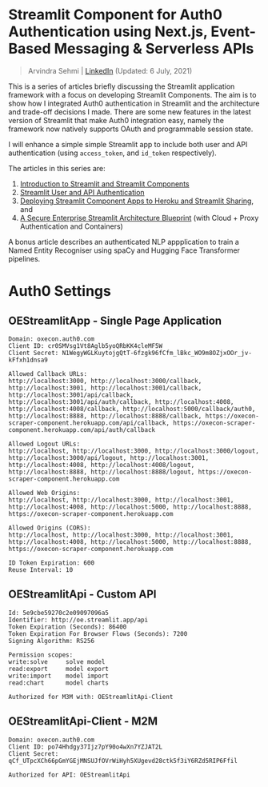# Streamlit Component for Auth0 Authentication using Next.js, Event-Based Messaging & Serverless APIs

> Arvindra Sehmi | [LinkedIn](https://www.linkedin.com/in/asehmi/)
> (Updated: 6 July, 2021)

This is a series of articles briefly discussing the Streamlit application framework with a focus on developing Streamlit Components. The aim is to show how I integrated Auth0 authentication in Streamlit and the architecture and trade-off decisions I made. There are some new features in the latest version of Streamlit that make Auth0 integration easy, namely the framework now natively supports OAuth and programmable session state.

I will enhance a simple simple Streamlit app to include both user and API authentication (using `access_token`, and `id_token`  respectively).

The articles in this series are:

1. [Introduction to Streamlit and Streamlit Components](./article01/Readme.md)
2. [Streamlit User and API Authentication](./article02/Readme.md)
3. [Deploying Streamlit Component Apps to Heroku and Streamlit Sharing](./article03/Readme.md), and
4. [A Secure Enterprise Streamlit Architecture Blueprint](./article04/Readme.md) (with Cloud + Proxy Authentication and Containers)

A bonus article describes an authenticated NLP appplication to train a Named Entity Recogniser using spaCy and Hugging Face Transformer pipelines.

# Auth0 Settings

## OEStreamlitApp - Single Page Application

```
Domain: oxecon.auth0.com
Client ID: cr0SMVsg1Vt8Aglb5yoQRbKK4cleMF5W
Client Secret: N1WegyWGLKuytojgQtT-6fzgk96fCfm_lBkc_WO9m8OZjxOOr_jv-kFfxh1dnsa9

Allowed Callback URLs:
http://localhost:3000, http://localhost:3000/callback, http://localhost:3001, http://localhost:3001/callback, http://localhost:3001/api/callback, http://localhost:3001/api/auth/callback, http://localhost:4008, http://localhost:4008/callback, http://localhost:5000/callback/auth0, http://localhost:8888, http://localhost:8888/callback, https://oxecon-scraper-component.herokuapp.com/api/callback, https://oxecon-scraper-component.herokuapp.com/api/auth/callback

Allowed Logout URLs:
http://localhost, http://localhost:3000, http://localhost:3000/logout, http://localhost:3000/api/logout, http://localhost:3001, http://localhost:4008, http://localhost:4008/logout, http://localhost:8888, http://localhost:8888/logout, https://oxecon-scraper-component.herokuapp.com

Allowed Web Origins:
http://localhost, http://localhost:3000, http://localhost:3001, http://localhost:4008, http://localhost:5000, http://localhost:8888, https://oxecon-scraper-component.herokuapp.com

Allowed Origins (CORS):
http://localhost, http://localhost:3000, http://localhost:3001, http://localhost:4008, http://localhost:5000, http://localhost:8888, https://oxecon-scraper-component.herokuapp.com

ID Token Expiration: 600
Reuse Interval: 10
```

## OEStreamlitApi - Custom API

```
Id: 5e9cbe59270c2e09097096a5
Identifier: http://oe.streamlit.app/api
Token Expiration (Seconds): 86400
Token Expiration For Browser Flows (Seconds): 7200
Signing Algorithm: RS256

Permission scopes:
write:solve	    solve model	
read:export	    model export	
write:import	model import	
read:chart	    model charts

Authorized for M3M with: OEStreamlitApi-Client

```

## OEStreamlitApi-Client - M2M

```
Domain: oxecon.auth0.com
Client ID: po74Hhdgy37Ijz7pY90o4wXn7YZJAT2L
Client Secret: qCf_UTpcXCh66pGmYGEjMNSUJfOVrWiHyh5XUgevd28ctk5f3iY6RZd5RIP6Ffil

Authorized for API: OEStreamlitApi
```